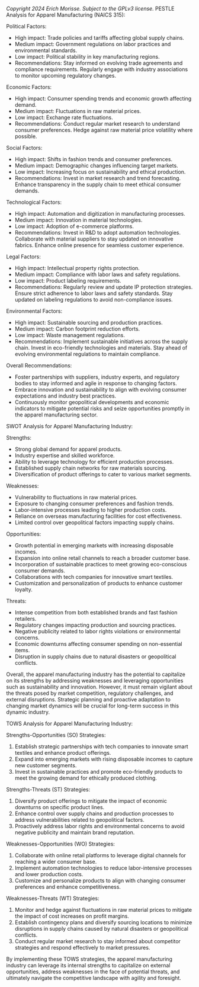 *Copyright 2024 Erich Morisse.  Subject to the GPLv3 license.*
PESTLE Analysis for Apparel Manufacturing (NAICS 315):

Political Factors:
- High impact: Trade policies and tariffs affecting global supply chains.
- Medium impact: Government regulations on labor practices and environmental standards.
- Low impact: Political stability in key manufacturing regions.
- Recommendations: Stay informed on evolving trade agreements and compliance requirements. Regularly engage with industry associations to monitor upcoming regulatory changes.

Economic Factors:
- High impact: Consumer spending trends and economic growth affecting demand.
- Medium impact: Fluctuations in raw material prices.
- Low impact: Exchange rate fluctuations.
- Recommendations: Conduct regular market research to understand consumer preferences. Hedge against raw material price volatility where possible.

Social Factors:
- High impact: Shifts in fashion trends and consumer preferences.
- Medium impact: Demographic changes influencing target markets.
- Low impact: Increasing focus on sustainability and ethical production.
- Recommendations: Invest in market research and trend forecasting. Enhance transparency in the supply chain to meet ethical consumer demands.

Technological Factors:
- High impact: Automation and digitization in manufacturing processes.
- Medium impact: Innovation in material technologies.
- Low impact: Adoption of e-commerce platforms.
- Recommendations: Invest in R&D to adopt automation technologies. Collaborate with material suppliers to stay updated on innovative fabrics. Enhance online presence for seamless customer experience.

Legal Factors:
- High impact: Intellectual property rights protection.
- Medium impact: Compliance with labor laws and safety regulations.
- Low impact: Product labeling requirements.
- Recommendations: Regularly review and update IP protection strategies. Ensure strict adherence to labor laws and safety standards. Stay updated on labeling regulations to avoid non-compliance issues.

Environmental Factors:
- High impact: Sustainable sourcing and production practices.
- Medium impact: Carbon footprint reduction efforts.
- Low impact: Waste management regulations.
- Recommendations: Implement sustainable initiatives across the supply chain. Invest in eco-friendly technologies and materials. Stay ahead of evolving environmental regulations to maintain compliance.

Overall Recommendations: 
- Foster partnerships with suppliers, industry experts, and regulatory bodies to stay informed and agile in response to changing factors.
- Embrace innovation and sustainability to align with evolving consumer expectations and industry best practices.
- Continuously monitor geopolitical developments and economic indicators to mitigate potential risks and seize opportunities promptly in the apparel manufacturing sector.

SWOT Analysis for Apparel Manufacturing Industry:

Strengths:
- Strong global demand for apparel products.
- Industry expertise and skilled workforce.
- Ability to leverage technology for efficient production processes.
- Established supply chain networks for raw materials sourcing.
- Diversification of product offerings to cater to various market segments.

Weaknesses:
- Vulnerability to fluctuations in raw material prices.
- Exposure to changing consumer preferences and fashion trends.
- Labor-intensive processes leading to higher production costs.
- Reliance on overseas manufacturing facilities for cost effectiveness.
- Limited control over geopolitical factors impacting supply chains.

Opportunities:
- Growth potential in emerging markets with increasing disposable incomes.
- Expansion into online retail channels to reach a broader customer base.
- Incorporation of sustainable practices to meet growing eco-conscious consumer demands.
- Collaborations with tech companies for innovative smart textiles.
- Customization and personalization of products to enhance customer loyalty.

Threats:
- Intense competition from both established brands and fast fashion retailers.
- Regulatory changes impacting production and sourcing practices.
- Negative publicity related to labor rights violations or environmental concerns.
- Economic downturns affecting consumer spending on non-essential items.
- Disruption in supply chains due to natural disasters or geopolitical conflicts.

Overall, the apparel manufacturing industry has the potential to capitalize on its strengths by addressing weaknesses and leveraging opportunities such as sustainability and innovation. However, it must remain vigilant about the threats posed by market competition, regulatory challenges, and external disruptions. Strategic planning and proactive adaptation to changing market dynamics will be crucial for long-term success in this dynamic industry.

TOWS Analysis for Apparel Manufacturing Industry:

Strengths-Opportunities (SO) Strategies:
1. Establish strategic partnerships with tech companies to innovate smart textiles and enhance product offerings.
2. Expand into emerging markets with rising disposable incomes to capture new customer segments.
3. Invest in sustainable practices and promote eco-friendly products to meet the growing demand for ethically produced clothing.

Strengths-Threats (ST) Strategies:
1. Diversify product offerings to mitigate the impact of economic downturns on specific product lines.
2. Enhance control over supply chains and production processes to address vulnerabilities related to geopolitical factors.
3. Proactively address labor rights and environmental concerns to avoid negative publicity and maintain brand reputation.

Weaknesses-Opportunities (WO) Strategies:
1. Collaborate with online retail platforms to leverage digital channels for reaching a wider consumer base.
2. Implement automation technologies to reduce labor-intensive processes and lower production costs.
3. Customize and personalize products to align with changing consumer preferences and enhance competitiveness.

Weaknesses-Threats (WT) Strategies:
1. Monitor and hedge against fluctuations in raw material prices to mitigate the impact of cost increases on profit margins.
2. Establish contingency plans and diversify sourcing locations to minimize disruptions in supply chains caused by natural disasters or geopolitical conflicts.
3. Conduct regular market research to stay informed about competitor strategies and respond effectively to market pressures.

By implementing these TOWS strategies, the apparel manufacturing industry can leverage its internal strengths to capitalize on external opportunities, address weaknesses in the face of potential threats, and ultimately navigate the competitive landscape with agility and foresight.

